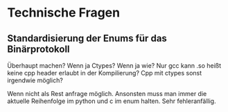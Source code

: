 # Technische Fragen

## Standardisierung der Enums für das Binärprotokoll
Überhaupt machen? Wenn ja Ctypes? Wenn ja wie?
Nur gcc kann .so heißt keine cpp header erlaubt in der Kompilierung?
Cpp mit ctypes sonst irgendwie möglich?

Wenn nicht als Rest anfrage möglich. Ansonsten muss man immer die aktuelle Reihenfolge im python und c im enum halten. Sehr fehleranfällig.